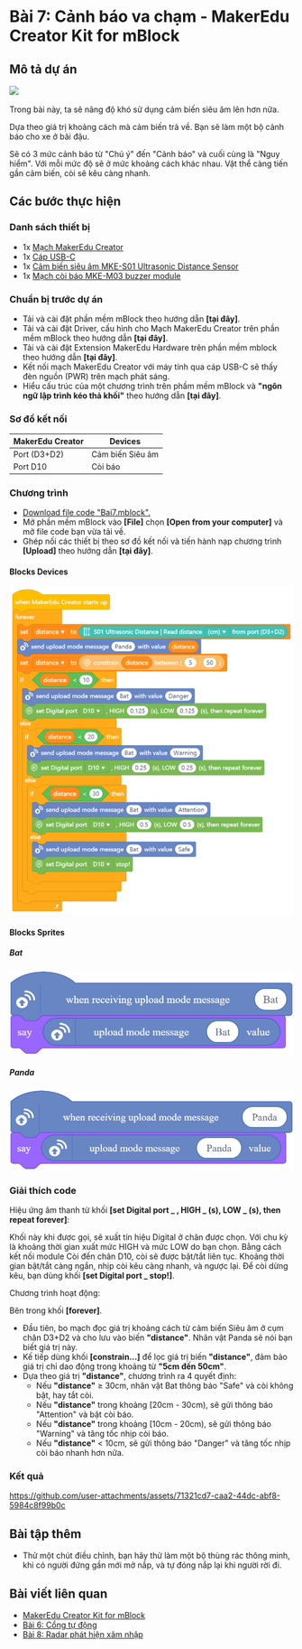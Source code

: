 # Bài 7: Cảnh báo va chạm - MakerEdu Creator Kit for mBlock

## Mô tả dự án

![](/ex/less07/image/BAI7.png)

Trong bài này, ta sẽ nâng độ khó sử dụng cảm biến siêu âm lên hơn nữa.

Dựa theo giá trị khoảng cách mà cảm biến trả về. Bạn sẽ làm một bộ cảnh báo cho xe ở bãi đậu.

Sẽ có 3 mức cảnh báo từ "Chú ý" đến "Cảnh báo" và cuối cùng là "Nguy hiểm". Với mỗi mức độ sẽ ở mức khoảng cách khác nhau. Vật thể càng tiến gần cảm biến, còi sẽ kêu càng nhanh.

## Các bước thực hiện

### Danh sách thiết bị

- 1x [Mạch MakerEdu Creator](https://www.makerlab.vn/creator)
- 1x [Cáp USB-C](https://hshop.vn/cap-usb-type-c)
- 1x [Cảm biến siêu âm MKE-S01 Ultrasonic Distance Sensor](https://makerlab.vn/mkes01)
- 1x [Mạch còi báo MKE-M03 buzzer module](https://makerlab.vn/mkem03)

### Chuẩn bị trước dự án

- Tải và cài đặt phần mềm mBlock theo hướng dẫn **[tại đây]**.
- Tải và cài đặt Driver, cấu hình cho Mạch MakerEdu Creator trên phần mềm mBlock theo hướng dẫn **[tại đây]**.
- Tải và cài đặt Extension MakerEdu Hardware trên phần mềm mblock theo hướng dẫn **[tại đây]**.
- Kết nối mạch MakerEdu Creator với máy tính qua cáp USB-C sẽ thấy đèn nguồn (PWR) trên mạch phát sáng.
- Hiểu cấu trúc của một chương trình trên phầm mềm mBlock và **"ngôn ngữ lập trình kéo thả khối"** theo hướng dẫn **[tại đây]**.

### Sơ đồ kết nối

| MakerEdu Creator | Devices              |
|------------------|----------------------|
| Port (D3+D2)     | Cảm biến Siêu âm     |
| Port D10         | Còi báo              |

### Chương trình

- [Download file code "Bai7.mblock".](/ex/less07/mBlock5/Bai7.mblock)
- Mở phần mềm mBlock vào **[File]** chọn **[Open from your computer]** và mở file code bạn vừa tải về.
- Ghép nối các thiết bị theo sơ đồ kết nối và tiến hành nạp chương trình **[Upload]** theo hướng dẫn **[tại đây]**.

#### Blocks Devices

![Creator mBlock Bai 7](/ex/less07/image/825px-Creator_mBlock_Bai_7.png)

#### Blocks Sprites

##### Bat

![spritesBat](/ex/less07/image/spritesBat.png)

##### Panda

![spritesPanda](/ex/less07/image/spritesPanda.png)

### Giải thích code

Hiệu ứng âm thanh từ khối **[set Digital port _ , HIGH _ (s), LOW _ (s), then repeat forever]**:

Khối này khi được gọi, sẽ xuất tín hiệu Digital ở chân được chọn. Với chu kỳ là khoảng thời gian xuất mức HIGH và mức LOW do bạn chọn.
Bằng cách kết nối module Còi đến chân D10, còi sẽ được bật/tắt liên tục.
Khoảng thời gian bật/tắt càng ngắn, nhịp còi kêu càng nhanh, và ngược lại.
Để còi dừng kêu, bạn dùng khối **[set Digital port _ stop!]**.

Chương trình hoạt động:

Bên trong khối **[forever]**.

- Đầu tiên, bo mạch đọc giá trị khoảng cách từ cảm biến Siêu âm ở cụm chân D3+D2 và cho lưu vào biến **"distance"**. Nhân vật Panda sẽ nói bạn biết giá trị này.
- Kế tiếp dùng khối **[constrain...]** để lọc giá trị biến **"distance"**, đảm bảo giá trị chỉ dao động trong khoảng từ **"5cm đến 50cm"**.
- Dựa theo giá trị **"distance"**, chương trình ra 4 quyết định:
  - Nếu **"distance"** ≥ 30cm, nhân vật Bat thông báo "Safe" và còi không bật, hay tắt còi.
  - Nếu **"distance"** trong khoảng [20cm - 30cm), sẽ gửi thông báo "Attention" và bật còi báo.
  - Nếu **"distance"** trong khoảng [10cm - 20cm), sẽ gửi thông báo "Warning" và tăng tốc nhịp còi báo.
  - Nếu **"distance"** < 10cm, sẽ gửi thông báo "Danger" và tăng tốc nhịp còi báo nhanh hơn nữa.

### Kết quả


https://github.com/user-attachments/assets/71321cd7-caa2-44dc-abf8-5984c8f99b0c


## Bài tập thêm

- Thử một chút điều chỉnh, bạn hãy thử làm một bộ thùng rác thông minh, khi có người đứng gần mới mở nắp, và tự đóng nắp lại khi người rời đi.

## Bài viết liên quan

- [MakerEdu Creator Kit for mBlock](/README.md)
- [Bài 6: Cổng tự động](/ex/less06/README.md)
- [Bài 8: Radar phát hiện xâm nhập](/ex/less08/README.md)
